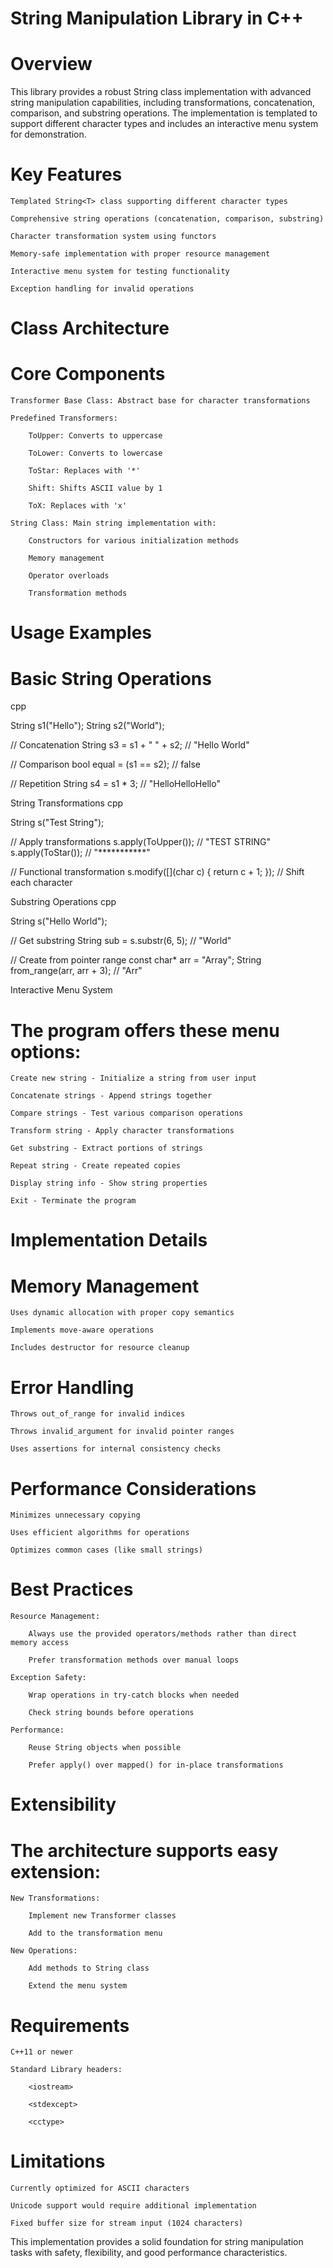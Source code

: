 # String Manipulation Library in C++
# Overview

This library provides a robust String class implementation with advanced string manipulation capabilities, including transformations, concatenation, comparison, and substring operations. The implementation is templated to support different character types and includes an interactive menu system for demonstration.
# Key Features

    Templated String<T> class supporting different character types

    Comprehensive string operations (concatenation, comparison, substring)

    Character transformation system using functors

    Memory-safe implementation with proper resource management

    Interactive menu system for testing functionality

    Exception handling for invalid operations

# Class Architecture
# Core Components

    Transformer Base Class: Abstract base for character transformations

    Predefined Transformers:

        ToUpper: Converts to uppercase

        ToLower: Converts to lowercase

        ToStar: Replaces with '*'

        Shift: Shifts ASCII value by 1

        ToX: Replaces with 'x'

    String Class: Main string implementation with:

        Constructors for various initialization methods

        Memory management

        Operator overloads

        Transformation methods

# Usage Examples
# Basic String Operations
cpp

String<char> s1("Hello");
String<char> s2("World");

// Concatenation
String<char> s3 = s1 + " " + s2;  // "Hello World"

// Comparison
bool equal = (s1 == s2);  // false

// Repetition
String<char> s4 = s1 * 3;  // "HelloHelloHello"

String Transformations
cpp

String<char> s("Test String");

// Apply transformations
s.apply(ToUpper());  // "TEST STRING"
s.apply(ToStar());   // "***********"

// Functional transformation
s.modify([](char c) { return c + 1; });  // Shift each character

Substring Operations
cpp

String<char> s("Hello World");

// Get substring
String<char> sub = s.substr(6, 5);  // "World"

// Create from pointer range
const char* arr = "Array";
String<char> from_range(arr, arr + 3);  // "Arr"

Interactive Menu System

# The program offers these menu options:

    Create new string - Initialize a string from user input

    Concatenate strings - Append strings together

    Compare strings - Test various comparison operations

    Transform string - Apply character transformations

    Get substring - Extract portions of strings

    Repeat string - Create repeated copies

    Display string info - Show string properties

    Exit - Terminate the program

# Implementation Details
# Memory Management

    Uses dynamic allocation with proper copy semantics

    Implements move-aware operations

    Includes destructor for resource cleanup

# Error Handling

    Throws out_of_range for invalid indices

    Throws invalid_argument for invalid pointer ranges

    Uses assertions for internal consistency checks

# Performance Considerations

    Minimizes unnecessary copying

    Uses efficient algorithms for operations

    Optimizes common cases (like small strings)

# Best Practices

    Resource Management:

        Always use the provided operators/methods rather than direct memory access

        Prefer transformation methods over manual loops

    Exception Safety:

        Wrap operations in try-catch blocks when needed

        Check string bounds before operations

    Performance:

        Reuse String objects when possible

        Prefer apply() over mapped() for in-place transformations

# Extensibility

# The architecture supports easy extension:

    New Transformations:

        Implement new Transformer classes

        Add to the transformation menu

    New Operations:

        Add methods to String class

        Extend the menu system

# Requirements

    C++11 or newer

    Standard Library headers:

        <iostream>

        <stdexcept>

        <cctype>

# Limitations

    Currently optimized for ASCII characters

    Unicode support would require additional implementation

    Fixed buffer size for stream input (1024 characters)

This implementation provides a solid foundation for string manipulation tasks with safety, flexibility, and good performance characteristics.
